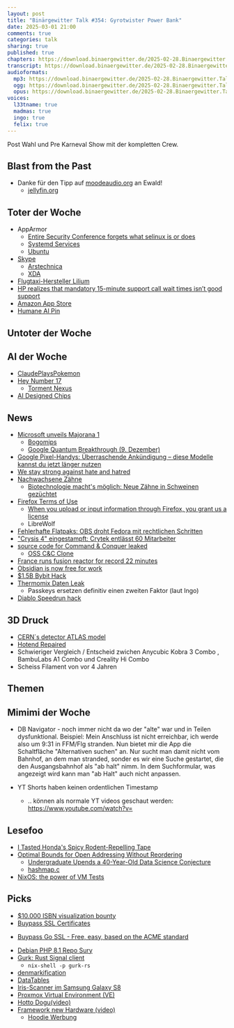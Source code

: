 ```yaml
---
layout: post
title: "Binärgewitter Talk #354: Gyrotwister Power Bank"
date: 2025-03-01 21:00
comments: true
categories: talk
sharing: true
published: true
chapters: https://download.binaergewitter.de/2025-02-28.Binaergewitter.Talk.354.chapters.txt
transcript: https://download.binaergewitter.de/2025-02-28.Binaergewitter.Talk.354-speech.json
audioformats:
  mp3: https://download.binaergewitter.de/2025-02-28.Binaergewitter.Talk.354.mp3
  ogg: https://download.binaergewitter.de/2025-02-28.Binaergewitter.Talk.354.ogg
  opus: https://download.binaergewitter.de/2025-02-28.Binaergewitter.Talk.354.opus
voices:
  l33tname: true
  madmas: true
  ingo: true
  felix: true
---
```

Post Wahl und Pre Karneval Show mit der kompletten Crew.

## Blast from the Past

- Danke für den Tipp auf  [moodeaudio.org]( https://moodeaudio.org/ ) an Ewald!
  * [jellyfin.org]( https://jellyfin.org/ )

## Toter der Woche
- AppArmor
  - [Entire Security Conference forgets what selinux is or does]( https://www.sudosatirical.com/articles/entire-security-conference-forgets-what-selinux-is-or-does/ )
  - [Systemd Services]( https://www.opensourcerers.org/2022/04/25/optimizing-a-systemd-service-for-security/ )
  - [Ubuntu]( https://documentation.ubuntu.com/server/how-to/security/apparmor/index.html )
- [Skype]( https://www.xda-developers.com/microsoft-killing-skype/ )
  - [Arstechnica]( https://arstechnica.com/gadgets/2025/02/on-may-5-microsofts-skype-will-shut-down-for-good/ )
  - [XDA]( https://en.wikipedia.org/wiki/O2_Xda )
- [Flugtaxi-Hersteller Lilium](https://www.heise.de/news/Flugtaxi-Hersteller-Lilium-meldet-zum-zweiten-Mal-Insolvenz-an-10291687.html)
- [HP realizes that mandatory 15-minute support call wait times isn’t good support]( https://arstechnica.com/gadgets/2025/02/misguided-hp-customer-support-approach-included-forced-15-minute-call-wait-times/ )
- [Amazon App Store]( https://www.heise.de/news/Amazon-stampft-seinen-App-Store-fuer-Android-ein-10289716.html )
- [Humane AI Pin]( https://arstechnica.com/gadgets/2025/02/truly-a-middle-finger-humane-bricking-700-ai-pins-with-limited-refunds/ )

## Untoter der Woche

## AI der Woche

- [ClaudePlaysPokemon]( https://www.twitch.tv/claudeplayspokemon )
- [Hey Number 17]( https://www.404media.co/email/b7eb2339-2ea1-4a37-96cc-a360494c214c/ )
  - [Torment Nexus]( https://knowyourmeme.com/memes/torment-nexus )
- [AI Designed Chips]( https://www.livescience.com/technology/computing/humans-cannot-really-understand-them-weird-ai-designed-chip-is-unlike-any-other-made-by-humans-and-performs-much-better )

## News
- [Microsoft unveils Majorana 1]( https://azure.microsoft.com/en-us/blog/quantum/2025/02/19/microsoft-unveils-majorana-1-the-worlds-first-quantum-processor-powered-by-topological-qubits/ )
  - [Bogomips]( https://de.wikipedia.org/wiki/BogoMips )
  - [Google Quantum Breakthrough (9. Dezember)]( https://www.nature.com/articles/d41586-024-04028-3 )
- [Google Pixel-Handys: Überraschende Ankündigung – diese Modelle kannst du jetzt länger nutzen]( https://www.futurezone.de/produkte/article603729/google-pixel-handys-ueberraschende-ankuendigung-diese-modelle-kannst-du-jetzt-laenger-nutzen-pixel-erweitert.html )
- [We stay strong against hate and hatred]( https://blog.codeberg.org/we-stay-strong-against-hate-and-hatred.html )
- [Nachwachsene Zähne]( https://www.ingenieur.de/technik/fachbereiche/medizin/japanische-forschende-entwickeln-medikament-um-zaehne-nachwachsen-zu-lassen/ )
    - [Biotechnologie macht's möglich: Neue Zähne in Schweinen gezüchtet
](https://www.heise.de/hintergrund/Biotechnologie-macht-s-moeglich-Neue-Zaehne-in-Schweinen-gezuechtet-10282118.html)
- [Firefox Terms of Use]( https://blog.mozilla.org/en/products/firefox/firefox-news/firefox-terms-of-use/ )
  * [When you upload or input information through Firefox, you grant us a license](https://news.ycombinator.com/item?id=43200065)
  * LibreWolf
- [Fehlerhafte Flatpaks: OBS droht Fedora mit rechtlichen Schritten]( https://www.heise.de/news/Fehlerhafte-Flatpaks-OBS-droht-Fedora-mit-rechtlichen-Schritten-10280678.html )
- ["Crysis 4" eingestampft: Crytek entlässt 60 Mitarbeiter]( https://www.heise.de/news/Crytek-entlaesst-Mitarbeiter-und-stellt-Crysis-4-ein-10279726.html )
- [source code for Command & Conquer leaked]( https://github.com/electronicarts )
  * [OSS C&C Clone]( https://www.openra.net/ )
- [France runs fusion reactor for record 22 minutes]( https://newatlas.com/energy/france-tokamak-cea-west-fusion-reactor-record-plasma-duration/ )
- [Obsidian is now free for work]( https://obsidian.md/blog/free-for-work/ )
- [$1.5B Bybit Hack]( https://blog.trailofbits.com/2025/02/21/the-1.5b-bybit-hack-the-era-of-operational-security-failures-has-arrived/ )
- [Thermomix Daten Leak]( https://www.heise.de/en/news/Data-leak-at-Thermomix-data-from-1-million-German-users-on-the-darknet-10273939.html )
  * Passkeys ersetzen definitiv einen zweiten Faktor (laut Ingo)
- [Diablo Speedrun hack]( https://arstechnica.com/gaming/2025/02/the-diablo-hackers-that-debunked-a-record-speedrun/ )

## 3D Druck

- [CERN`s detector ATLAS model]( https://blog.bambulab.com/bringing-atlas-to-your-desk-3d-models-of-cerns-detector-now-available-on-makerworld/ )
- [Hotend Repaired]( https://photo.mynethome.de/picture.php/IMG_1156/category/174-shots )
- Schwieriger Vergleich / Entscheid zwichen Anycubic Kobra 3 Combo , BambuLabs A1 Combo und Creality Hi Combo
- Scheiss Filament von vor 4 Jahren

## Themen

## Mimimi der Woche

- DB Navigator - noch immer nicht da wo der "alte" war und in Teilen dysfunktional. Beispiel: Mein Anschluss ist nicht erreichbar, ich werde also um 9:31 in FFM/Flg stranden. Nun bietet mir die App die Schaltfläche "Alternativen suchen" an. Nur sucht man damit nicht vom Bahnhof, an dem man stranded, sonder es wir eine Suche gestartet, die den Ausgangsbahnhof als "ab halt" nimm. In dem Suchformular, was angezeigt wird kann man "ab Halt" auch nicht anpassen.

- YT Shorts haben keinen ordentlichen Timestamp

     - .. können als normale YT videos geschaut werden: https://www.youtube.com/watch?v=<short-id>


## Lesefoo
- [I Tasted Honda's Spicy Rodent-Repelling Tape]( https://haterade.substack.com/p/i-tasted-hondas-spicy-rodent-repelling )
- [Optimal Bounds for Open Addressing Without Reordering]( https://arxiv.org/abs/2501.02305 )
  * [Undergraduate Upends a 40-Year-Old Data Science Conjecture]( https://www.quantamagazine.org/undergraduate-upends-a-40-year-old-data-science-conjecture-20250210/ )
  * [hashmap.c]( https://github.com/tidwall/hashmap.c/issues )
- [NixOS: the power of VM Tests]( https://bmcgee.ie/posts/2025/02/nixos-the-power-of-vm-tests/ )

## Picks

- [$10.000 ISBN visualization bounty]( https://annas-archive.org/blog/all-isbns-winners.html )
- [Buypass SSL Certificates]( https://www.buypass.com/products/tls-ssl-certificates/go-ssl )
 * [Buypass Go SSL - Free, easy, based on the ACME standard]( https://www.buypass.com/products/tls-ssl-certificates/read-more-go-ssl-acme )
- [Debian PHP 8.1 Repo Sury]( https://debian.octopuce.fr/snapshots/sury-php/20240701/pool/main/p/php8.1/ )
- [Gurk: Rust Signal client]( https://github.com/boxdot/gurk-rs )
  - `nix-shell -p gurk-rs`
- [denmarkification](https://denmarkification.com/)
- [DataTables](https://datatables.net/)
- [Iris-Scanner im Samsung Galaxy S8](https://media.ccc.de/v/biometrie-s8-iris-fun#t=0)
- [Proxmox Virtual Environment (VE)](https://community-scripts.github.io/ProxmoxVE/)
- [Hotto Dogu(video)]( https://www.youtube.com/watch?v=9mD-ZmWuFTQ )
- [Framework new Hardware (video)](https://www.youtube.com/watch?v=-lErGZZgUbY)
  - [Hoodie Werbung]( https://p.krebsco.de/0jjwdig )

